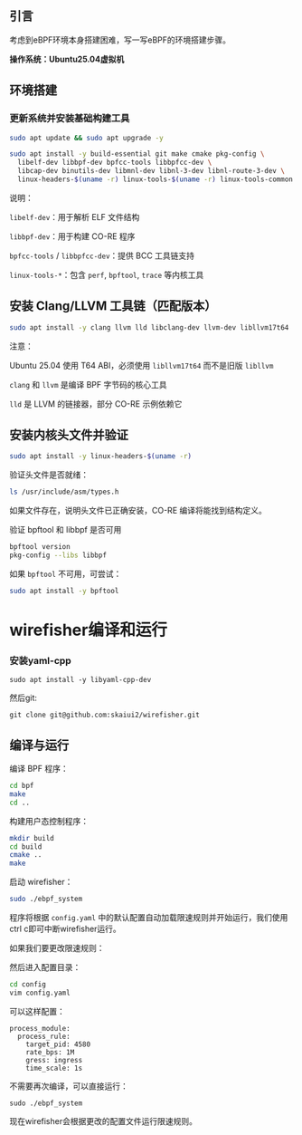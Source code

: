 ## 引言

考虑到eBPF环境本身搭建困难，写一写eBPF的环境搭建步骤。

**操作系统：Ubuntu25.04虚拟机**

## 环境搭建

### 更新系统并安装基础构建工具

```bash
sudo apt update && sudo apt upgrade -y

sudo apt install -y build-essential git make cmake pkg-config \
  libelf-dev libbpf-dev bpfcc-tools libbpfcc-dev \
  libcap-dev binutils-dev libmnl-dev libnl-3-dev libnl-route-3-dev \
  linux-headers-$(uname -r) linux-tools-$(uname -r) linux-tools-common
```

 说明：

`libelf-dev`：用于解析 ELF 文件结构

`libbpf-dev`：用于构建 CO-RE 程序

`bpfcc-tools` / `libbpfcc-dev`：提供 BCC 工具链支持

`linux-tools-*`：包含 `perf`, `bpftool`, `trace` 等内核工具



## 安装 Clang/LLVM 工具链（匹配版本）

```bash
sudo apt install -y clang llvm lld libclang-dev llvm-dev libllvm17t64
```

注意：

Ubuntu 25.04 使用 T64 ABI，必须使用 `libllvm17t64` 而不是旧版 `libllvm`

`clang` 和 `llvm` 是编译 BPF 字节码的核心工具

`lld` 是 LLVM 的链接器，部分 CO-RE 示例依赖它

## 安装内核头文件并验证

```bash
sudo apt install -y linux-headers-$(uname -r)
```

验证头文件是否就绪：

```bash
ls /usr/include/asm/types.h
```

如果文件存在，说明头文件已正确安装，CO-RE 编译将能找到结构定义。

验证 bpftool 和 libbpf 是否可用

```bash
bpftool version
pkg-config --libs libbpf
```

如果 `bpftool` 不可用，可尝试：

```bash
sudo apt install -y bpftool
```

# wirefisher编译和运行

### 安装yaml-cpp

```
sudo apt install -y libyaml-cpp-dev
```

然后git:

```
git clone git@github.com:skaiui2/wirefisher.git
```

## 编译与运行

编译 BPF 程序：

```bash
cd bpf
make
cd ..
```

构建用户态控制程序：

```bash
mkdir build
cd build
cmake ..
make
```

启动 wirefisher：

```bash
sudo ./ebpf_system
```

程序将根据 `config.yaml` 中的默认配置自动加载限速规则并开始运行，我们使用ctrl c即可中断wirefisher运行。

如果我们要更改限速规则：

然后进入配置目录：

```bash
cd config
vim config.yaml
```

可以这样配置：

```
process_module:
  process_rule:
    target_pid: 4580
    rate_bps: 1M
    gress: ingress
    time_scale: 1s
```

不需要再次编译，可以直接运行：

```
sudo ./ebpf_system
```

现在wirefisher会根据更改的配置文件运行限速规则。
